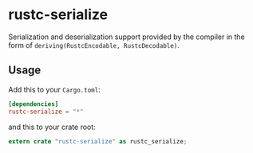 # rustc-serialize

Serialization and deserialization support provided by the compiler in the form
of `deriving(RustcEncodable, RustcDecodable)`.

## Usage

Add this to your `Cargo.toml`:

```toml
[dependencies]
rustc-serialize = "*"
```

and this to your crate root:

```rust
extern crate "rustc-serialize" as rustc_serialize;
```
